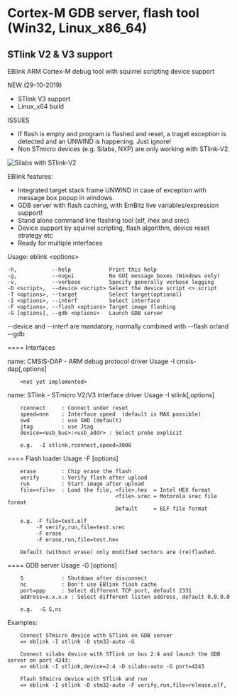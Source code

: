 # Cortex-M GDB server, flash tool (Win32, Linux_x86_64)
## STlink V2 & V3 support

EBlink ARM Cortex-M debug tool with squirrel scripting device support

NEW (29-10-2019)
- STlink V3 support
- Linux_x64 build 

ISSUES
- If flash is empty and program is flashed and reset, a traget exception is detected 
  and an UNWIND is happening. Just ignore!
- Non STmicro devices (e.g. Silabs, NXP) are only working with STlink-V2.
  

![Silabs with STlink-V2](https://www.sysdes.nl/github/SilabsStlinkV2_4.png)  

  
EBlink features:
- Integrated target stack frame UNWIND in case of exception with message box popup in windows.
- GDB server with flash caching, with EmBitz live variables/expression support!
- Stand alone command line flashing tool (elf, ihex and srec) 
- Device support by squirrel scripting, flash algorithm, device reset strategy etc
- Ready for multiple interfaces

Usage: eblink \<options\>

    -h,           --help            Print this help
    -g,           --nogui           No GUI message boxes (Windows only)
    -v,           --verbose         Specify generally verbose logging
    -D <script>,  --device <script> Select the device script <>.script
    -T <options>, --target          Select target(optional)
    -I <options>, --interf          Select interface
    -F <options>, --flash <options> Target image flashing
    -G [options], --gdb <options>   Launch GDB server

  --device and --interf are mandatory, normally combined with --flash or/and --gdb


==== Interfaces


name: CMSIS-DAP - ARM debug protocol driver 
     Usage -I cmsis-dap[,options]

        <not yet implemented>


name: STlink - STmicro V2/V3 interface driver 
     Usage -I stlink[,options]

        rconnect     : Connect under reset
        speed=nnn    : Interface speed  (default is MAX possible)
        swd          : use SWD (default)
        jtag         : use Jtag
        device=<usb_bus>:<usb_addr> : Select probe explicit

        e.g.  -I stlink,rconnect,speed=3000

==== Flash loader
     Usage -F [options]

        erase        : Chip erase the flash
        verify       : Verify flash after upload
        run          : Start image after upload
        file=<file>  : Load the file, <file>.hex  = Intel HEX format
                                      <file>.srec = Motorola srec file format
                                      Default     = ELF file format

        e.g. -F file=test.elf
             -F verify,run,file=test.srec
             -F erase
             -F erase,run,file=test.hex

        Default (without erase) only modified sectors are (re)flashed.



==== GDB server
     Usage -G [options]

        S            : Shutdown after disconnect
        nc           : Don't use EBlink flash cache
        port=ppp     : Select different TCP port, default 2331
        address=x.x.x.x : Select different listen address, default 0.0.0.0

        e.g.  -G S,nc

Examples:

        Connect STmicro device with STlink on GDB server
        => eblink -I stlink -D stm32-auto -G

        Connect silabs device with STlink on bus 2:4 and launch the GDB server on port 4243:
        => eblink -I stlink,device=2:4 -D silabs-auto -G port=4243

        Flash STmicro device with STlink and run
        => eblink -I stlink -D stm32-auto -F verify,run,file=release.elf,        
